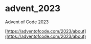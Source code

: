 # advent_2023
Advent of Code 2023

[https://adventofcode.com/2023/about](https://adventofcode.com/2023/about)
